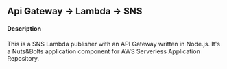 
## Api Gateway -> Lambda -> SNS

#### Description
This is a SNS Lambda publisher with an API Gateway written in Node.js. It's a Nuts&Bolts application component for AWS Serverless Application Repository.
